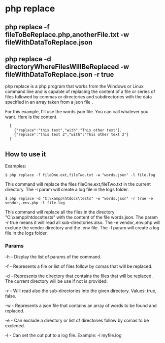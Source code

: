 # php replace 

## php replace -f fileToBeReplace.php,anotherFile.txt -w fileWithDataToReplace.json 

## php replace -d directoryWhereFilesWillBeReplaced -w fileWithDataToReplace.json -r true

php replace is a php program that works from the Windows or Linux command line and is capable of replacing the content of a file or series of files followed by commas or directories and subdirectories with the data specified in an array taken from a json file .

For this example, I'll use the words.json file. You can call whatever you want.
Here is the content.

````
  [ 
    {"replace":"this text","with":"This other text"},
    {"replace":"this text 2","with":"This other text 2"}
  ] 
````
  
  
## How to use it

  Examples:

  ````
  $ php replace -f fileOne.ext,fileTwo.txt -w "words.json" -l file.log 
  ````

  This command will replace the files fileOne.ext,fileTwo.txt in the current directory. The -l param will create a log file in the logs folder.

  
  ````
  $ php replace -d "C:\xampp\htdocs\tests" -w "words.json" -r true -e vendor,.env.php -l file.log 
  ````

  This command will replace all the files in the directory "C:\xampp\htdocs\tests" with the content of the file words.json. The param -r true means it will read all sub-directories also. The -e vendor,.env.php will exclude the vendor directory and the .env file. The -l param will create a log file in the logs folder.

  


### Params

-h - Display the list of params of the command.

-f - Represents a file or list of files follow by comas that will be replaced.

-d - Represents the directory that contains the files that will be replaced. The current    directory will be use if not is provided.

-r - Will read also the sub-directories into the given directory. Values: true, false.

-w - Represents a json file that contains an array of words to be found and replaced.

-e - Can exclude a directory or list of directories follow by comas to be excleded.

-l - Can set the out put to a log file. Example: -l myfile.log


